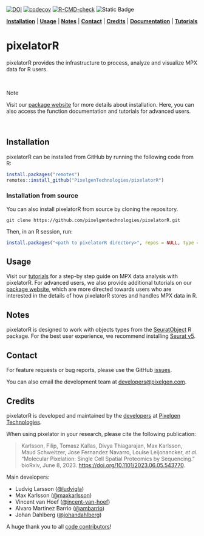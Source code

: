 <!-- badges: start -->
[![DOI](https://img.shields.io/badge/DOI-10.1101/2023.06.05.543770-B31B1B.svg)](https://www.biorxiv.org/content/10.1101/2023.06.05.543770v1)
[![codecov](https://codecov.io/gh/PixelgenTechnologies/pixelatorR/graph/badge.svg?token=ClGH1zHvuD)](https://codecov.io/gh/PixelgenTechnologies/pixelatorR)
[![R-CMD-check](https://github.com/PixelgenTechnologies/pixelatorR/actions/workflows/R-CMD-check.yaml/badge.svg)](https://github.com/PixelgenTechnologies/pixelatorR/actions/workflows/R-CMD-check.yaml)
![Static Badge](https://img.shields.io/badge/beta_release-v0.4.2-orange)
<!-- badges: end -->

[**Installation**](#installation) |
[**Usage**](#usage) |
[**Notes**](#notes) |
[**Contact**](#contact) |
[**Credits**](#credits) |
[**Documentation**](https://pixelgentechnologies.github.io/pixelatorR/reference/index.html) |
[**Tutorials**](https://software.pixelgen.com/mpx-analysis/introduction)

# pixelatorR

pixelatorR provides the infrastructure to process, analyze and visualize MPX data for R users.

<br/>

> [!NOTE] 
> Visit our [package website](https://pixelgentechnologies.github.io/pixelatorR/) for more details about installation. Here, you can also access the function documentation and tutorials for advanced users.

<br/>

## Installation

pixelatorR can be installed from GitHub by running the following code from R:

``` r
install.packages("remotes")
remotes::install_github("PixelgenTechnologies/pixelatorR")
```

### Installation from source

You can also install pixelatorR from source by cloning the repository.

```shell
git clone https://github.com/pixelgentechnologies/pixelatorR.git
```

Then, in an R session, run:

```r
install.packages("<path to pixelatorR directory>", repos = NULL, type = "source")
```

## Usage

Visit our [tutorials](https://software.pixelgen.com/mpx-analysis/introduction) for a step-by step guide on MPX data analysis with pixelatorR. For advanced users, we also provide additional tutorials on our [package website](https://pixelgentechnologies.github.io/pixelatorR/), which are more directed towards users who are interested in the details of how pixelatorR stores and handles MPX data in R.

## Notes

pixelatorR is designed to work with objects types from the [SeuratObject](https://github.com/satijalab/seurat-object) R package. For the best user experience, we recommend installing [Seurat v5](https://satijalab.org/seurat/).

## Contact

For feature requests or bug reports, please use the GitHub [issues](https://github.com/PixelgenTechnologies/pixelatorR/issues).

You can also email the development team at [developers@pixelgen.com](mailto:developers@pixelgen.com).

## Credits

pixelatorR is developed and maintained by the [developers](https://github.com/PixelgenTechnologies) at [Pixelgen Technologies](https://pixelgen.com).

When using pixelator in your research, please cite the following publication:

> Karlsson, Filip, Tomasz Kallas, Divya Thiagarajan, Max Karlsson, Maud Schweitzer, Jose Fernandez Navarro, Louise Leijonancker, _et al._ “Molecular Pixelation: Single Cell Spatial Proteomics by Sequencing.” bioRxiv, June 8, 2023. https://doi.org/10.1101/2023.06.05.543770.

Main developers:

- Ludvig Larsson ([@ludvigla](https://github.com/ludvigla))
- Max Karlsson ([@maxkarlsson](https://github.com/maxkarlsson))
- Vincent van Hoef ([@incent-van-hoef](https://github.com/vincent-van-hoef))
- Alvaro Martinez Barrio ([@ambarrio](https://github.com/ambarrio))
- Johan Dahlberg ([@johandahlberg](https://github.com/johandahlberg))

A huge thank you to all [code contributors](https://github.com/PixelgenTechnologies/pixelatorR/graphs/contributors)!
